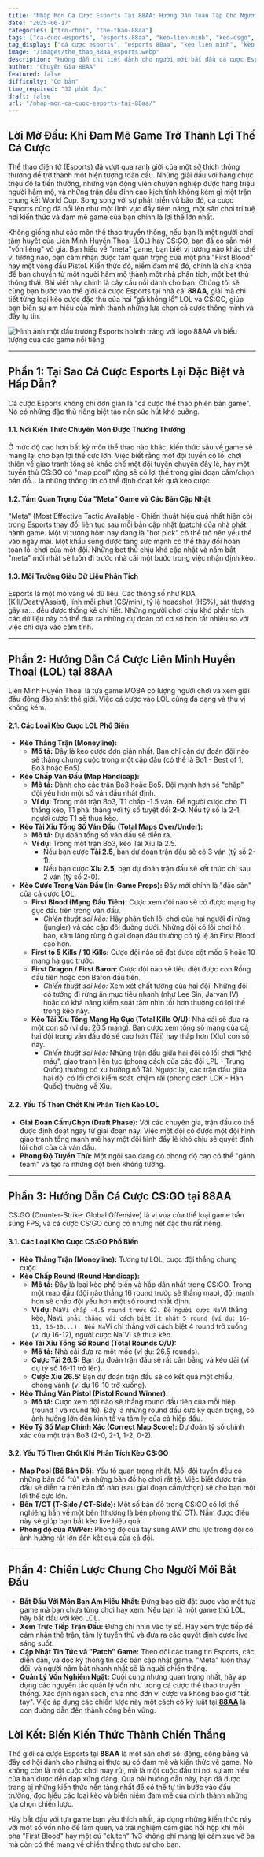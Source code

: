 ```yaml
---
title: "Nhập Môn Cá Cược Esports Tại 88AA: Hướng Dẫn Toàn Tập Cho Người Mới Bắt Đầu Với Liên Minh và CS:GO"
date: "2025-06-17"
categories: ["tro-choi", "the-thao-88aa"]
tags: ["ca-cuoc-esports", "esports-88aa", "keo-lien-minh", "keo-csgo", "huong-dan-ca-cuoc", "dota-2", "nha-cai-uy-tin"]
tag_display: ["cá cược esports", "esports 88aa", "kèo liên minh", "kèo csgo", "hướng dẫn cá cược", "dota 2", "nhà cái uy tín"]
image: "/images/the_thao_88aa_esports.webp"
description: "Hướng dẫn chi tiết dành cho người mới bắt đầu cá cược Esports tại 88AA. Phân tích toàn tập các loại kèo cược đặc thù của Liên Minh Huyền Thoại (LOL) và CS:GO."
author: "Chuyên Gia 88AA"
featured: false
difficulty: "Cơ bản"
time_required: "32 phút đọc"
draft: false
url: "/nhap-mon-ca-cuoc-esports-tai-88aa/"
---
```


## Lời Mở Đầu: Khi Đam Mê Game Trở Thành Lợi Thế Cá Cược

Thể thao điện tử (Esports) đã vượt qua ranh giới của một sở thích thông thường để trở thành một hiện tượng toàn cầu. Những giải đấu với hàng chục triệu đô la tiền thưởng, những vận động viên chuyên nghiệp được hàng triệu người hâm mộ, và những trận đấu đỉnh cao kịch tính không kém gì một trận chung kết World Cup. Song song với sự phát triển vũ bão đó, cá cược Esports cũng đã nổi lên như một lĩnh vực đầy tiềm năng, một sân chơi trí tuệ nơi kiến thức và đam mê game của bạn chính là lợi thế lớn nhất.

Không giống như các môn thể thao truyền thống, nếu bạn là một người chơi tâm huyết của Liên Minh Huyền Thoại (LOL) hay CS:GO, bạn đã có sẵn một "vốn liếng" vô giá. Bạn hiểu về "meta" game, bạn biết vị tướng nào khắc chế vị tướng nào, bạn cảm nhận được tầm quan trọng của một pha "First Blood" hay một vòng đấu Pistol. Kiến thức đó, niềm đam mê đó, chính là chìa khóa để bạn chuyển từ một người hâm mộ thành một nhà phân tích, một bet thủ thông thái. Bài viết này chính là cây cầu nối dành cho bạn. Chúng tôi sẽ cùng bạn bước vào thế giới cá cược Esports tại nhà cái **88AA**, giải mã chi tiết từng loại kèo cược đặc thù của hai "gã khổng lồ" LOL và CS:GO, giúp bạn biến sự am hiểu của mình thành những lựa chọn cá cược thông minh và đầy tự tin.

![Hình ảnh một đấu trường Esports hoành tráng với logo 88AA và biểu tượng của các game nổi tiếng](/images/the_thao_88aa_esports.webp)

---

## Phần 1: Tại Sao Cá Cược Esports Lại Đặc Biệt và Hấp Dẫn?

Cá cược Esports không chỉ đơn giản là "cá cược thể thao phiên bản game". Nó có những đặc thù riêng biệt tạo nên sức hút khó cưỡng.

#### **1.1. Nơi Kiến Thức Chuyên Môn Được Thưởng Thưởng**
Ở mức độ cao hơn bất kỳ môn thể thao nào khác, kiến thức sâu về game sẽ mang lại cho bạn lợi thế cực lớn. Việc biết rằng một đội tuyển có lối chơi thiên về giao tranh tổng sẽ khắc chế một đội tuyển chuyên đẩy lẻ, hay một tuyển thủ CS:GO có "map pool" rộng sẽ có lợi thế trong giai đoạn cấm/chọn bản đồ... là những thông tin có thể định đoạt kết quả kèo cược.

#### **1.2. Tầm Quan Trọng Của "Meta" Game và Các Bản Cập Nhật**
"Meta" (Most Effective Tactic Available - Chiến thuật hiệu quả nhất hiện có) trong Esports thay đổi liên tục sau mỗi bản cập nhật (patch) của nhà phát hành game. Một vị tướng hôm nay đang là "hot pick" có thể trở nên yếu thế vào ngày mai. Một khẩu súng được tăng sức mạnh có thể thay đổi hoàn toàn lối chơi của một đội. Những bet thủ chịu khó cập nhật và nắm bắt "meta" mới nhất sẽ luôn đi trước nhà cái một bước trong việc nhận định kèo.

#### **1.3. Môi Trường Giàu Dữ Liệu Phân Tích**
Esports là một mỏ vàng về dữ liệu. Các thông số như KDA (Kill/Death/Assist), lính mỗi phút (CS/min), tỷ lệ headshot (HS%), sát thương gây ra... đều được thống kê chi tiết. Những người chơi chịu khó phân tích các dữ liệu này có thể đưa ra những dự đoán có cơ sở hơn rất nhiều so với việc chỉ dựa vào cảm tính.

---

## Phần 2: Hướng Dẫn Cá Cược Liên Minh Huyền Thoại (LOL) tại **88AA**

Liên Minh Huyền Thoại là tựa game MOBA có lượng người chơi và xem giải đấu đông đảo nhất thế giới. Việc cá cược vào LOL cũng đa dạng và thú vị không kém.

#### **2.1. Các Loại Kèo Cược LOL Phổ Biến**
* **Kèo Thắng Trận (Moneyline):**
    * **Mô tả:** Đây là kèo cược đơn giản nhất. Bạn chỉ cần dự đoán đội nào sẽ thắng chung cuộc trong một cặp đấu (có thể là Bo1 - Best of 1, Bo3 hoặc Bo5).
* **Kèo Chấp Ván Đấu (Map Handicap):**
    * **Mô tả:** Dành cho các trận Bo3 hoặc Bo5. Đội mạnh hơn sẽ "chấp" đội yếu hơn một số ván đấu nhất định.
    * **Ví dụ:** Trong một trận Bo3, T1 chấp -1.5 ván. Để người cược cho T1 thắng kèo, T1 phải thắng với tỷ số tuyệt đối **2-0**. Nếu tỷ số là 2-1, người cược T1 sẽ thua kèo.
* **Kèo Tài Xỉu Tổng Số Ván Đấu (Total Maps Over/Under):**
    * **Mô tả:** Dự đoán tổng số ván đấu sẽ diễn ra.
    * **Ví dụ:** Trong một trận Bo3, kèo Tài Xỉu là 2.5.
        * Nếu bạn cược **Tài 2.5**, bạn dự đoán trận đấu sẽ có 3 ván (tỷ số 2-1).
        * Nếu bạn cược **Xỉu 2.5**, bạn dự đoán trận đấu sẽ kết thúc chỉ sau 2 ván (tỷ số 2-0).
* **Kèo Cược Trong Ván Đấu (In-Game Props):** Đây mới chính là "đặc sản" của cá cược LOL.
    * **First Blood (Mạng Đầu Tiên):** Cược xem đội nào sẽ có được mạng hạ gục đầu tiên trong ván đấu.
        * *Chiến thuật soi kèo:* Hãy phân tích lối chơi của hai người đi rừng (jungler) và các cặp đôi đường dưới. Những đội có lối chơi hổ báo, xâm lăng rừng ở giai đoạn đầu thường có tỷ lệ ăn First Blood cao hơn.
    * **First to 5 Kills / 10 Kills:** Cược đội nào sẽ đạt được cột mốc 5 hoặc 10 mạng hạ gục trước.
    * **First Dragon / First Baron:** Cược đội nào sẽ tiêu diệt được con Rồng đầu tiên hoặc con Baron đầu tiên.
        * *Chiến thuật soi kèo:* Xem xét chất tướng của hai đội. Những đội có tướng đi rừng ăn mục tiêu nhanh (như Lee Sin, Jarvan IV) hoặc có khả năng kiểm soát tầm nhìn tốt hơn thường có lợi thế trong kèo này.
    * **Kèo Tài Xỉu Tổng Mạng Hạ Gục (Total Kills O/U):** Nhà cái sẽ đưa ra một con số (ví dụ: 26.5 mạng). Bạn cược xem tổng số mạng của cả hai đội trong ván đấu đó sẽ cao hơn (Tài) hay thấp hơn (Xỉu) con số này.
        * *Chiến thuật soi kèo:* Những trận đấu giữa hai đội có lối chơi "khô máu", giao tranh liên tục (phong cách của các đội LPL - Trung Quốc) thường có xu hướng nổ Tài. Ngược lại, các trận đấu giữa hai đội có lối chơi kiểm soát, chậm rãi (phong cách LCK - Hàn Quốc) thường về Xỉu.

#### **2.2. Yếu Tố Then Chốt Khi Phân Tích Kèo LOL**
* **Giai Đoạn Cấm/Chọn (Draft Phase):** Với các chuyên gia, trận đấu có thể được định đoạt ngay từ giai đoạn này. Việc một đội có được một đội hình giao tranh tổng mạnh mẽ hay một đội hình đẩy lẻ khó chịu sẽ quyết định lối chơi của cả ván đấu.
* **Phong Độ Tuyển Thủ:** Một ngôi sao đang có phong độ cao có thể "gánh team" và tạo ra những đột biến không tưởng.

---

## Phần 3: Hướng Dẫn Cá Cược CS:GO tại **88AA**

CS:GO (Counter-Strike: Global Offensive) là vị vua của thể loại game bắn súng FPS, và cá cược CS:GO cũng có những nét đặc thù rất riêng.

#### **3.1. Các Loại Kèo Cược CS:GO Phổ Biến**
* **Kèo Thắng Trận (Moneyline):** Tương tự LOL, cược đội thắng chung cuộc.
* **Kèo Chấp Round (Round Handicap):**
    * **Mô tả:** Đây là loại kèo phổ biến và hấp dẫn nhất trong CS:GO. Trong một map đấu (đội nào thắng 16 round trước sẽ thắng map), đội mạnh hơn sẽ chấp đội yếu hơn một số round nhất định.
    * **Ví dụ:** Na`Vi chấp -4.5 round trước G2. Để người cược Na`Vi thắng kèo, Na`Vi phải thắng với cách biệt ít nhất 5 round (ví dụ: 16-11, 16-10...). Nếu Na`Vi chỉ thắng với cách biệt 4 round trở xuống (ví dụ 16-12), người cược Na`Vi sẽ thua kèo.
* **Kèo Tài Xỉu Tổng Số Round (Total Rounds O/U):**
    * **Mô tả:** Nhà cái đưa ra một mốc (ví dụ: 26.5 rounds).
    * **Cược Tài 26.5:** Bạn dự đoán trận đấu sẽ rất cân bằng và kéo dài (ví dụ tỷ số 16-11 trở lên).
    * **Cược Xỉu 26.5:** Bạn dự đoán trận đấu sẽ có kết quả một chiều, chóng vánh (ví dụ 16-10 trở xuống).
* **Kèo Thắng Ván Pistol (Pistol Round Winner):**
    * **Mô tả:** Cược xem đội nào sẽ thắng round đầu tiên của mỗi hiệp (round 1 và round 16). Đây là những round đấu cực kỳ quan trọng, có ảnh hưởng lớn đến kinh tế và tâm lý của cả hiệp đấu.
* **Kèo Tỷ Số Map Chính Xác (Correct Map Score):** Dự đoán tỷ số chính xác của một trận Bo3 (2-0, 2-1, 1-2, 0-2).

#### **3.2. Yếu Tố Then Chốt Khi Phân Tích Kèo CS:GO**
* **Map Pool (Bể Bản Đồ):** Yếu tố quan trọng nhất. Mỗi đội tuyển đều có những bản đồ "tủ" và những bản đồ họ chơi rất tệ. Việc biết được trận đấu sẽ diễn ra trên bản đồ nào (sau giai đoạn cấm/chọn) sẽ cho bạn một lợi thế cực lớn.
* **Bên T/CT (T-Side / CT-Side):** Một số bản đồ trong CS:GO có lợi thế nghiêng hẳn về một bên (thường là bên phòng thủ CT). Nắm được điều này sẽ giúp bạn bắt kèo live hiệu quả.
* **Phong độ của AWPer:** Phong độ của tay súng AWP chủ lực trong đội có ảnh hưởng rất lớn đến kết quả của cả đội.

---

## Phần 4: Chiến Lược Chung Cho Người Mới Bắt Đầu

* **Bắt Đầu Với Môn Bạn Am Hiểu Nhất:** Đừng bao giờ đặt cược vào một tựa game mà bạn chưa từng chơi hay xem. Nếu bạn là một game thủ LOL, hãy bắt đầu với kèo LOL.
* **Xem Trực Tiếp Trận Đấu:** Đừng chỉ nhìn vào tỷ số. Hãy xem trực tiếp để cảm nhận thế trận, tâm lý tuyển thủ và đưa ra các quyết định cược live sáng suốt.
* **Cập Nhật Tin Tức và "Patch" Game:** Theo dõi các trang tin Esports, các diễn đàn, và đọc kỹ thông tin các bản cập nhật game. "Meta" luôn thay đổi, và người nắm bắt nhanh nhất sẽ là người chiến thắng.
* **Quản Lý Vốn Nghiêm Ngặt:** Cuối cùng nhưng quan trọng nhất, hãy áp dụng các nguyên tắc quản lý vốn như trong cá cược thể thao truyền thống. Xác định ngân sách, chia nhỏ đơn vị cược và không bao giờ "tất tay". Việc áp dụng các chiến lược này một cách có kỷ luật tại [**88AA**](https://88aa.com.co "88AA") là con đường dẫn đến thành công bền vững.

## Lời Kết: Biến Kiến Thức Thành Chiến Thắng

Thế giới cá cược Esports tại **88AA** là một sân chơi sôi động, công bằng và đầy cơ hội dành cho những ai thực sự có đam mê và kiến thức về game. Nó không còn là một cuộc chơi may rủi, mà là một cuộc đấu trí nơi sự am hiểu của bạn được đền đáp xứng đáng. Qua bài hướng dẫn này, bạn đã được trang bị những kiến thức nền tảng nhất để có thể tự tin bước vào đấu trường, đọc hiểu các loại kèo và biến niềm đam mê của mình thành những lựa chọn chiến lược.

Hãy bắt đầu với tựa game bạn yêu thích nhất, áp dụng những kiến thức này với một số vốn nhỏ để làm quen, và trải nghiệm cảm giác hồi hộp khi mỗi pha "First Blood" hay một cú "clutch" 1v3 không chỉ mang lại cảm xúc vỡ òa mà còn có thể mang về chiến thắng thực sự cho bạn.